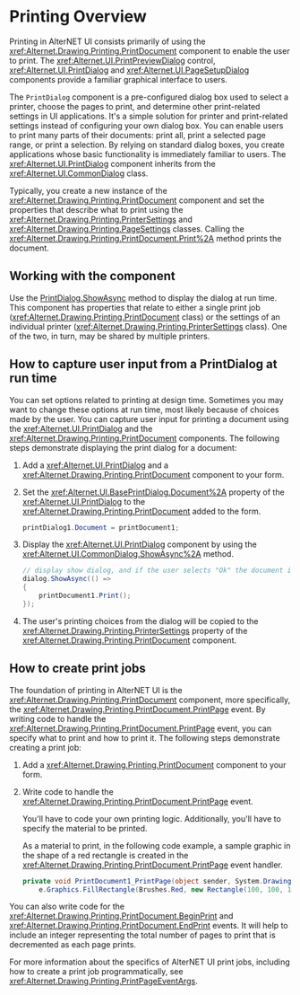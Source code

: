 # Printing Overview

Printing in AlterNET UI consists primarily of using the <xref:Alternet.Drawing.Printing.PrintDocument> component to
enable the user to print. The <xref:Alternet.UI.PrintPreviewDialog> control,
<xref:Alternet.UI.PrintDialog> and <xref:Alternet.UI.PageSetupDialog> components provide a familiar
graphical interface to users.

The `PrintDialog` component is a pre-configured dialog box used to select a printer, choose the pages to print, and
determine other print-related settings in UI applications. It's a simple solution for printer and
print-related settings instead of configuring your own dialog box. You can enable users to print many parts of their
documents: print all, print a selected page range, or print a selection. By relying on standard dialog boxes,
you create applications whose basic functionality is immediately familiar to users. The
<xref:Alternet.UI.PrintDialog> component inherits from the <xref:Alternet.UI.CommonDialog> class.

Typically, you create a new instance of the <xref:Alternet.Drawing.Printing.PrintDocument> component and set the
properties that describe what to print using the <xref:Alternet.Drawing.Printing.PrinterSettings> and
<xref:Alternet.Drawing.Printing.PageSettings> classes. Calling the <xref:Alternet.Drawing.Printing.PrintDocument.Print%2A>
method prints the document.

## Working with the component

Use the [PrintDialog.ShowAsync](xref:Alternet.UI.CommonDialog.ShowAsync%2A) method to display the dialog at
run time. This component has properties that relate to either a single print job
(<xref:Alternet.Drawing.Printing.PrintDocument> class) or the settings of an individual printer
(<xref:Alternet.Drawing.Printing.PrinterSettings> class). One of the two, in turn, may be shared by multiple printers.

## How to capture user input from a PrintDialog at run time

You can set options related to printing at design time. Sometimes you may want to change these options at run time, most
likely because of choices made by the user. You can capture user input for printing a document using the
<xref:Alternet.UI.PrintDialog> and the <xref:Alternet.Drawing.Printing.PrintDocument> components. The following
steps demonstrate displaying the print dialog for a document:

01. Add a <xref:Alternet.UI.PrintDialog> and a <xref:Alternet.Drawing.Printing.PrintDocument> component to your
    form.

01. Set the <xref:Alternet.UI.BasePrintDialog.Document%2A> property of the <xref:Alternet.UI.PrintDialog>
    to the <xref:Alternet.Drawing.Printing.PrintDocument> added to the form.

    ```csharp
    printDialog1.Document = printDocument1;
    ```

01. Display the <xref:Alternet.UI.PrintDialog> component by using the
    <xref:Alternet.UI.CommonDialog.ShowAsync%2A> method.

    ```csharp
    // display show dialog, and if the user selects "Ok" the document is printed
    dialog.ShowAsync(() =>
    {
        printDocument1.Print();
    });
    ```

01. The user's printing choices from the dialog will be copied to the <xref:Alternet.Drawing.Printing.PrinterSettings>
    property of the <xref:Alternet.Drawing.Printing.PrintDocument> component.

## How to create print jobs

The foundation of printing in AlterNET UI is the <xref:Alternet.Drawing.Printing.PrintDocument> component, more
specifically, the <xref:Alternet.Drawing.Printing.PrintDocument.PrintPage> event. By writing code to handle the
<xref:Alternet.Drawing.Printing.PrintDocument.PrintPage> event, you can specify what to print and how to print it. The
following steps demonstrate creating a print job:

01. Add a <xref:Alternet.Drawing.Printing.PrintDocument> component to your form.

01. Write code to handle the <xref:Alternet.Drawing.Printing.PrintDocument.PrintPage> event.

    You'll have to code your own printing logic. Additionally, you'll have to specify the material to be printed.

    As a material to print, in the following code example, a sample graphic in the shape of a red rectangle is created
    in the <xref:Alternet.Drawing.Printing.PrintDocument.PrintPage> event handler.

    ```csharp
    private void PrintDocument1_PrintPage(object sender, System.Drawing.Printing.PrintPageEventArgs e) =>
        e.Graphics.FillRectangle(Brushes.Red, new Rectangle(100, 100, 100, 100));
    ```

You can also write code for the <xref:Alternet.Drawing.Printing.PrintDocument.BeginPrint> and
<xref:Alternet.Drawing.Printing.PrintDocument.EndPrint> events. It will help to include an integer representing the total
number of pages to print that is decremented as each page prints.

For more information about the specifics of AlterNET UI print jobs, including how to create a print job
programmatically, see <xref:Alternet.Drawing.Printing.PrintPageEventArgs>.